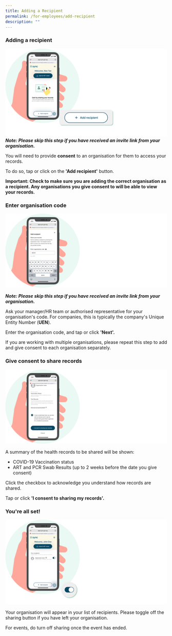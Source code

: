 ```yaml
---
title: Adding a Recipient
permalink: /for-employees/add-recipient
description: ""
---
```

### **Adding a recipient**
![](/images/Add%20recipient_updated.svg)
***Note: Please skip this step if you have received an invite link from your organisation.***

You will need to provide **consent** to an organisation for them to access your records.

To do so, tap or click on the **'Add recipient'** button.

**Important:
Check to make sure you are adding the correct organisation as a recipient. Any organisations you give consent to will be able to view your records.**


### **Enter organisation code**
![](/images/Enter%20code.svg)

***Note: Please skip this step if you have received an invite link from your organisation.***

Ask your manager/HR team or authorised representative for your organisation's code. For companies, this is typically the company's Unique Entity Number (**UEN**).

Enter the organisation code, and tap or click **'Next'.**

If you are working with multiple organisations, please repeat this step to add and give consent to each organisation separately.

### **Give consent to share records**
![](/images/Consent.svg)

A summary of the health records to be shared will be shown:
* COVID-19 Vaccination status 
* ART and PCR Swab Results (up to 2 weeks before the date you give consent)

Click the checkbox to acknowledge you understand how records are shared.

Tap or click  **'I consent to sharing my records'.**



### **You're all set!**
![](/images/Toggle%20on.svg)

Your organisation will appear in your list of recipients. Please toggle off the sharing button if you have left your organisation. 

For events, do turn off sharing once the event has ended.